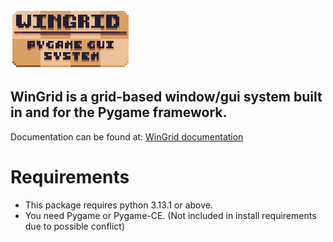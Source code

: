 ![WinGrid logo](/images/logo.png)

WinGrid is a grid-based window/gui system built in and for the Pygame framework.
---
Documentation can be found at: [WinGrid documentation](https://github.com/immortalbean/wingrid/tree/main/docs)
# Requirements
- This package requires python 3.13.1 or above.
- You need Pygame or Pygame-CE. (Not included in install requirements due to possible conflict)
